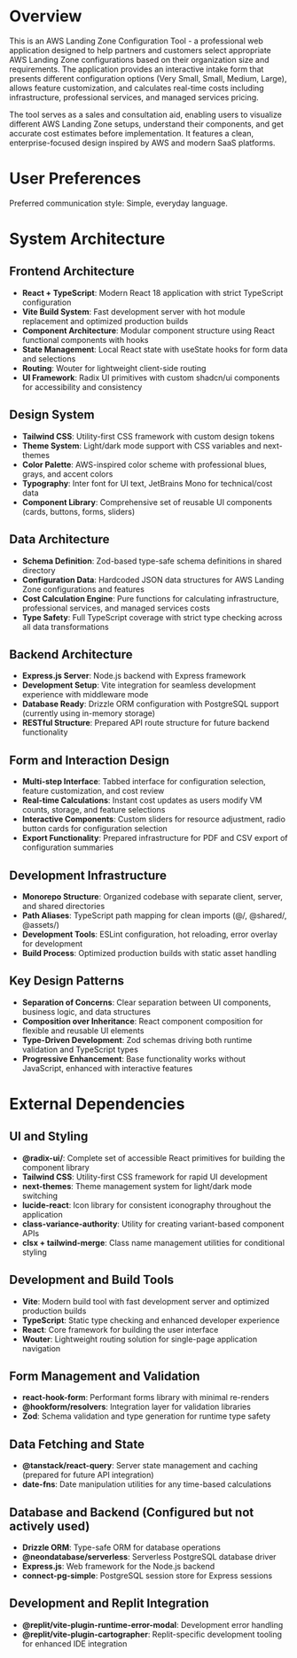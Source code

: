 # Overview

This is an AWS Landing Zone Configuration Tool - a professional web application designed to help partners and customers select appropriate AWS Landing Zone configurations based on their organization size and requirements. The application provides an interactive intake form that presents different configuration options (Very Small, Small, Medium, Large), allows feature customization, and calculates real-time costs including infrastructure, professional services, and managed services pricing.

The tool serves as a sales and consultation aid, enabling users to visualize different AWS Landing Zone setups, understand their components, and get accurate cost estimates before implementation. It features a clean, enterprise-focused design inspired by AWS and modern SaaS platforms.

# User Preferences

Preferred communication style: Simple, everyday language.

# System Architecture

## Frontend Architecture
- **React + TypeScript**: Modern React 18 application with strict TypeScript configuration
- **Vite Build System**: Fast development server with hot module replacement and optimized production builds
- **Component Architecture**: Modular component structure using React functional components with hooks
- **State Management**: Local React state with useState hooks for form data and selections
- **Routing**: Wouter for lightweight client-side routing
- **UI Framework**: Radix UI primitives with custom shadcn/ui components for accessibility and consistency

## Design System
- **Tailwind CSS**: Utility-first CSS framework with custom design tokens
- **Theme System**: Light/dark mode support with CSS variables and next-themes
- **Color Palette**: AWS-inspired color scheme with professional blues, grays, and accent colors
- **Typography**: Inter font for UI text, JetBrains Mono for technical/cost data
- **Component Library**: Comprehensive set of reusable UI components (cards, buttons, forms, sliders)

## Data Architecture
- **Schema Definition**: Zod-based type-safe schema definitions in shared directory
- **Configuration Data**: Hardcoded JSON data structures for AWS Landing Zone configurations and features
- **Cost Calculation Engine**: Pure functions for calculating infrastructure, professional services, and managed services costs
- **Type Safety**: Full TypeScript coverage with strict type checking across all data transformations

## Backend Architecture
- **Express.js Server**: Node.js backend with Express framework
- **Development Setup**: Vite integration for seamless development experience with middleware mode
- **Database Ready**: Drizzle ORM configuration with PostgreSQL support (currently using in-memory storage)
- **RESTful Structure**: Prepared API route structure for future backend functionality

## Form and Interaction Design
- **Multi-step Interface**: Tabbed interface for configuration selection, feature customization, and cost review
- **Real-time Calculations**: Instant cost updates as users modify VM counts, storage, and feature selections
- **Interactive Components**: Custom sliders for resource adjustment, radio button cards for configuration selection
- **Export Functionality**: Prepared infrastructure for PDF and CSV export of configuration summaries

## Development Infrastructure
- **Monorepo Structure**: Organized codebase with separate client, server, and shared directories
- **Path Aliases**: TypeScript path mapping for clean imports (@/, @shared/, @assets/)
- **Development Tools**: ESLint configuration, hot reloading, error overlay for development
- **Build Process**: Optimized production builds with static asset handling

## Key Design Patterns
- **Separation of Concerns**: Clear separation between UI components, business logic, and data structures
- **Composition over Inheritance**: React component composition for flexible and reusable UI elements
- **Type-Driven Development**: Zod schemas driving both runtime validation and TypeScript types
- **Progressive Enhancement**: Base functionality works without JavaScript, enhanced with interactive features

# External Dependencies

## UI and Styling
- **@radix-ui/**: Complete set of accessible React primitives for building the component library
- **Tailwind CSS**: Utility-first CSS framework for rapid UI development
- **next-themes**: Theme management system for light/dark mode switching
- **lucide-react**: Icon library for consistent iconography throughout the application
- **class-variance-authority**: Utility for creating variant-based component APIs
- **clsx + tailwind-merge**: Class name management utilities for conditional styling

## Development and Build Tools
- **Vite**: Modern build tool with fast development server and optimized production builds
- **TypeScript**: Static type checking and enhanced developer experience
- **React**: Core framework for building the user interface
- **Wouter**: Lightweight routing solution for single-page application navigation

## Form Management and Validation
- **react-hook-form**: Performant forms library with minimal re-renders
- **@hookform/resolvers**: Integration layer for validation libraries
- **Zod**: Schema validation and type generation for runtime type safety

## Data Fetching and State
- **@tanstack/react-query**: Server state management and caching (prepared for future API integration)
- **date-fns**: Date manipulation utilities for any time-based calculations

## Database and Backend (Configured but not actively used)
- **Drizzle ORM**: Type-safe ORM for database operations
- **@neondatabase/serverless**: Serverless PostgreSQL database driver
- **Express.js**: Web framework for the Node.js backend
- **connect-pg-simple**: PostgreSQL session store for Express sessions

## Development and Replit Integration
- **@replit/vite-plugin-runtime-error-modal**: Development error handling
- **@replit/vite-plugin-cartographer**: Replit-specific development tooling for enhanced IDE integration